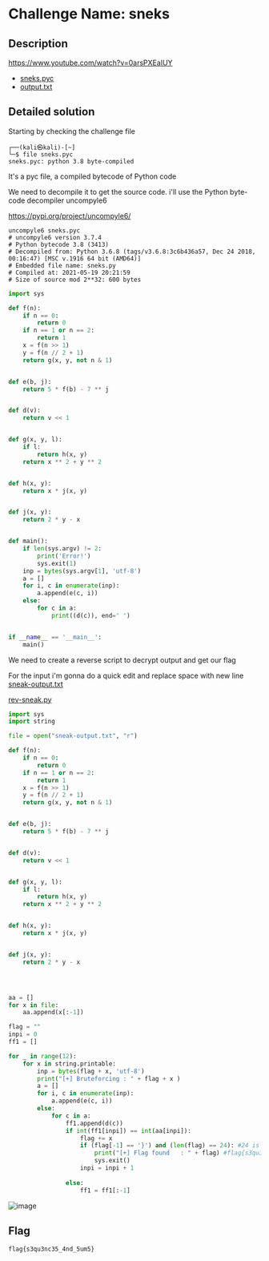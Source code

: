 # Challenge Name: sneks

## Description

https://www.youtube.com/watch?v=0arsPXEaIUY

- [sneks.pyc](sneks.pyc)
- [output.txt](output.txt)  


## Detailed solution

Starting by checking the challenge file  
  
```
┌──(kali㉿kali)-[~]
└─$ file sneks.pyc
sneks.pyc: python 3.8 byte-compiled
``` 

It's a pyc file, a compiled bytecode of Python code

We need to decompile it to get the source code. i'll use the Python byte-code decompiler uncompyle6

https://pypi.org/project/uncompyle6/

``` 
uncompyle6 sneks.pyc
# uncompyle6 version 3.7.4
# Python bytecode 3.8 (3413)
# Decompiled from: Python 3.6.8 (tags/v3.6.8:3c6b436a57, Dec 24 2018, 00:16:47) [MSC v.1916 64 bit (AMD64)]
# Embedded file name: sneks.py
# Compiled at: 2021-05-19 20:21:59
# Size of source mod 2**32: 600 bytes
``` 
```python
import sys

def f(n):
    if n == 0:
        return 0
    if n == 1 or n == 2:
        return 1
    x = f(n >> 1)
    y = f(n // 2 + 1)
    return g(x, y, not n & 1)


def e(b, j):
    return 5 * f(b) - 7 ** j


def d(v):
    return v << 1


def g(x, y, l):
    if l:
        return h(x, y)
    return x ** 2 + y ** 2


def h(x, y):
    return x * j(x, y)


def j(x, y):
    return 2 * y - x


def main():
    if len(sys.argv) != 2:
        print('Error!')
        sys.exit(1)
    inp = bytes(sys.argv[1], 'utf-8')
    a = []
    for i, c in enumerate(inp):
        a.append(e(c, i))
    else:
        for c in a:
            print((d(c)), end=' ')


if __name__ == '__main__':
    main()
```  
We need to create a reverse script to decrypt output and get our flag 

For the input i'm gonna do a quick edit and replace space with new line [sneak-output.txt](sneak-output.txt)

[rev-sneak.py](rev-sneak.py)

```python
import sys
import string

file = open("sneak-output.txt", "r")

def f(n):
    if n == 0:
        return 0
    if n == 1 or n == 2:
        return 1
    x = f(n >> 1)
    y = f(n // 2 + 1)
    return g(x, y, not n & 1)


def e(b, j):
    return 5 * f(b) - 7 ** j


def d(v):
    return v << 1


def g(x, y, l):
    if l:
        return h(x, y)
    return x ** 2 + y ** 2


def h(x, y):
    return x * j(x, y)


def j(x, y):
    return 2 * y - x




aa = []
for x in file:
    aa.append(x[:-1])

flag = ""
inpi = 0
ff1 = []

for _ in range(12): 
    for x in string.printable:        
        inp = bytes(flag + x, 'utf-8')
        print("[+] Bruteforcing : " + flag + x )
        a = []
        for i, c in enumerate(inp):
            a.append(e(c, i))
        else:
            for c in a:
                ff1.append(d(c))
                if int(ff1[inpi]) == int(aa[inpi]):
                    flag += x                     
                    if (flag[-1] == '}') and (len(flag) == 24): #24 is output length
                        print("[+] Flag found   : " + flag) #flag{s3qu3nc35_4nd_5um5}
                        sys.exit()                 
                    inpi = inpi + 1
                    
                else:
                    ff1 = ff1[:-1]
 ```                  

![image](https://i.imgur.com/SWvCoqP.png)

## Flag

```
flag{s3qu3nc35_4nd_5um5}
```
